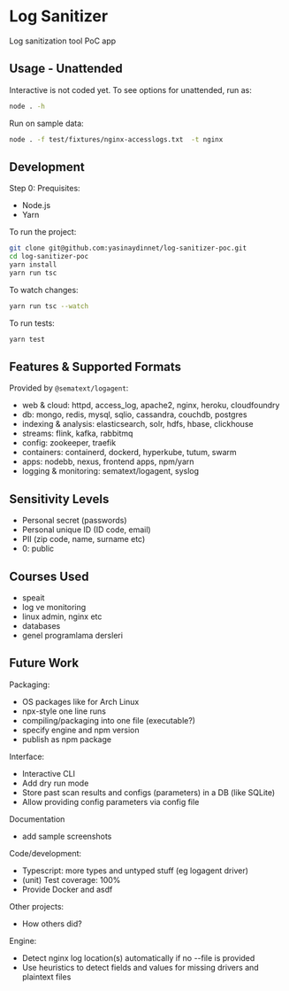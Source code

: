 # Log Sanitizer

Log sanitization tool PoC app

## Usage - Unattended
Interactive is not coded yet. To see options for unattended, run as:
```sh
node . -h
```

Run on sample data:
```sh
node . -f test/fixtures/nginx-accesslogs.txt  -t nginx
```

## Development

Step 0: Prequisites:
- Node.js
- Yarn

To run the project:
```sh
git clone git@github.com:yasinaydinnet/log-sanitizer-poc.git
cd log-sanitizer-poc
yarn install
yarn run tsc
```

To watch changes:
```sh
yarn run tsc --watch
```

To run tests:
```sh
yarn test
```


## Features & Supported Formats

Provided by `@sematext/logagent`:
- web & cloud: httpd, access_log, apache2, nginx, heroku, cloudfoundry
- db: mongo, redis, mysql, sqlio, cassandra, couchdb, postgres
- indexing & analysis: elasticsearch, solr, hdfs, hbase, clickhouse
- streams: flink, kafka, rabbitmq
- config: zookeeper, traefik
- containers: containerd, dockerd, hyperkube, tutum, swarm
- apps: nodebb, nexus, frontend apps, npm/yarn
- logging & monitoring: sematext/logagent, syslog

## Sensitivity Levels
- Personal secret (passwords)
- Personal unique ID (ID code, email)
- PII (zip code, name, surname etc)
- 0: public

## Courses Used
- speait
- log ve monitoring
- linux admin, nginx etc
- databases
- genel programlama dersleri

## Future Work

Packaging:
- OS packages like for Arch Linux
- npx-style one line runs
- compiling/packaging into one file (executable?)
- specify engine and npm version
- publish as npm package

Interface:
- Interactive CLI
- Add dry run mode
- Store past scan results and configs (parameters) in a DB (like SQLite)
- Allow providing config parameters via config file

Documentation
- add sample screenshots

Code/development:
- Typescript: more types and untyped stuff (eg logagent driver)
- (unit) Test coverage: 100%
- Provide Docker and asdf

Other projects:
- How others did?

Engine:
- Detect nginx log location(s) automatically if no --file is provided
- Use heuristics to detect fields and values for missing drivers and plaintext files
